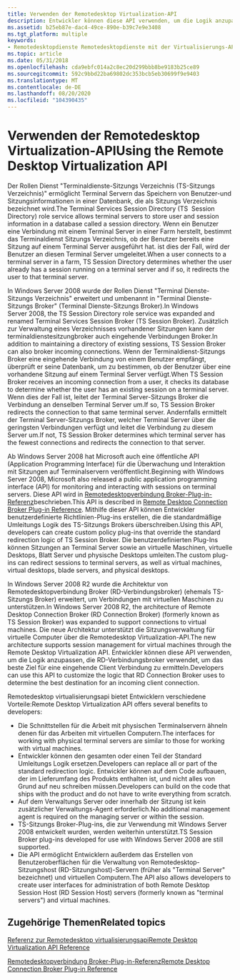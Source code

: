 ```yaml
---
title: Verwenden der Remotedesktop Virtualization-API
description: Entwickler können diese API verwenden, um die Logik anzupassen, die RD-Verbindungsbroker verwendet, um das beste Ziel für eine eingehende Client Verbindung zu ermitteln.
ms.assetid: b25eb87e-dac4-49ce-890e-b39c7e9e3408
ms.tgt_platform: multiple
keywords:
- Remotedesktopdienste Remotedesktopdienste mit der Virtualisierungs-API
ms.topic: article
ms.date: 05/31/2018
ms.openlocfilehash: cda9ebfc014a2c8ec20d299bbb8be9183b25ce89
ms.sourcegitcommit: 592c9bbd22ba69802dc353bcb5eb30699f9e9403
ms.translationtype: MT
ms.contentlocale: de-DE
ms.lasthandoff: 08/20/2020
ms.locfileid: "104390435"
---
```

# <a name="using-the-remote-desktop-virtualization-api"></a><span data-ttu-id="c8b6a-104">Verwenden der Remotedesktop Virtualization-API</span><span class="sxs-lookup"><span data-stu-id="c8b6a-104">Using the Remote Desktop Virtualization API</span></span>

<span data-ttu-id="c8b6a-105">Der Rollen Dienst "Terminaldienste-Sitzungs Verzeichnis (TS-Sitzungs Verzeichnis)" ermöglicht Terminal Servern das Speichern von Benutzer-und Sitzungsinformationen in einer Datenbank, die als Sitzungs Verzeichnis bezeichnet wird.</span><span class="sxs-lookup"><span data-stu-id="c8b6a-105">The Terminal Services Session Directory (TS  Session Directory) role service allows terminal servers to store user and session information in a database called a session directory.</span></span> <span data-ttu-id="c8b6a-106">Wenn ein Benutzer eine Verbindung mit einem Terminal Server in einer Farm herstellt, bestimmt das Terminaldienst Sitzungs Verzeichnis, ob der Benutzer bereits eine Sitzung auf einem Terminal Server ausgeführt hat. ist dies der Fall, wird der Benutzer an diesen Terminal Server umgeleitet.</span><span class="sxs-lookup"><span data-stu-id="c8b6a-106">When a user connects to a terminal server in a farm, TS Session Directory determines whether the user already has a session running on a terminal server and if so, it redirects the user to that terminal server.</span></span>

<span data-ttu-id="c8b6a-107">In Windows Server 2008 wurde der Rollen Dienst "Terminal Dienste-Sitzungs Verzeichnis" erweitert und umbenannt in "Terminal Dienste-Sitzungs Broker" (Terminal Dienste-Sitzungs Broker).</span><span class="sxs-lookup"><span data-stu-id="c8b6a-107">In Windows Server 2008, the TS Session Directory role service was expanded and renamed Terminal Services Session Broker (TS Session Broker).</span></span> <span data-ttu-id="c8b6a-108">Zusätzlich zur Verwaltung eines Verzeichnisses vorhandener Sitzungen kann der terminaldienstesitzungbroker auch eingehende Verbindungen Broker.</span><span class="sxs-lookup"><span data-stu-id="c8b6a-108">In addition to maintaining a directory of existing sessions, TS Session Broker can also broker incoming connections.</span></span> <span data-ttu-id="c8b6a-109">Wenn der Terminaldienst-Sitzungs Broker eine eingehende Verbindung von einem Benutzer empfängt, überprüft er seine Datenbank, um zu bestimmen, ob der Benutzer über eine vorhandene Sitzung auf einem Terminal Server verfügt.</span><span class="sxs-lookup"><span data-stu-id="c8b6a-109">When TS Session Broker receives an incoming connection from a user, it checks its database to determine whether the user has an existing session on a terminal server.</span></span> <span data-ttu-id="c8b6a-110">Wenn dies der Fall ist, leitet der Terminal Server-Sitzungs Broker die Verbindung an denselben Terminal Server um.</span><span class="sxs-lookup"><span data-stu-id="c8b6a-110">If so, TS Session Broker redirects the connection to that same terminal server.</span></span> <span data-ttu-id="c8b6a-111">Andernfalls ermittelt der Terminal Server-Sitzungs Broker, welcher Terminal Server über die geringsten Verbindungen verfügt und leitet die Verbindung zu diesem Server um.</span><span class="sxs-lookup"><span data-stu-id="c8b6a-111">If not, TS Session Broker determines which terminal server has the fewest connections and redirects the connection to that server.</span></span>

<span data-ttu-id="c8b6a-112">Ab Windows Server 2008 hat Microsoft auch eine öffentliche API (Application Programming Interface) für die Überwachung und Interaktion mit Sitzungen auf Terminalservern veröffentlicht.</span><span class="sxs-lookup"><span data-stu-id="c8b6a-112">Beginning with Windows Server 2008, Microsoft also released a public application programming interface (API) for monitoring and interacting with sessions on terminal servers.</span></span> <span data-ttu-id="c8b6a-113">Diese API wird in [Remotedesktopverbindung Broker-Plug-in-Referenz](/windows/desktop/TermServ/terminal-services-virtualization-api-reference)beschrieben.</span><span class="sxs-lookup"><span data-stu-id="c8b6a-113">This API is described in [Remote Desktop Connection Broker Plug-in Reference](/windows/desktop/TermServ/terminal-services-virtualization-api-reference).</span></span> <span data-ttu-id="c8b6a-114">Mithilfe dieser API können Entwickler benutzerdefinierte Richtlinien-Plug-ins erstellen, die die standardmäßige Umleitungs Logik des TS-Sitzungs Brokers überschreiben.</span><span class="sxs-lookup"><span data-stu-id="c8b6a-114">Using this API, developers can create custom policy plug-ins that override the standard redirection logic of TS Session Broker.</span></span> <span data-ttu-id="c8b6a-115">Die benutzerdefinierten Plug-Ins können Sitzungen an Terminal Server sowie an virtuelle Maschinen, virtuelle Desktops, Blatt Server und physische Desktops umleiten.</span><span class="sxs-lookup"><span data-stu-id="c8b6a-115">The custom plug-ins can redirect sessions to terminal servers, as well as virtual machines, virtual desktops, blade servers, and physical desktops.</span></span>

<span data-ttu-id="c8b6a-116">In Windows Server 2008 R2 wurde die Architektur von Remotedesktopverbindung Broker (RD-Verbindungsbroker) (ehemals TS-Sitzungs Broker) erweitert, um Verbindungen mit virtuellen Maschinen zu unterstützen.</span><span class="sxs-lookup"><span data-stu-id="c8b6a-116">In Windows Server 2008 R2, the architecture of Remote Desktop Connection Broker (RD Connection Broker) (formerly known as TS Session Broker) was expanded to support connections to virtual machines.</span></span> <span data-ttu-id="c8b6a-117">Die neue Architektur unterstützt die Sitzungsverwaltung für virtuelle Computer über die Remotedesktop Virtualization-API.</span><span class="sxs-lookup"><span data-stu-id="c8b6a-117">The new architecture supports session management for virtual machines through the Remote Desktop Virtualization API.</span></span> <span data-ttu-id="c8b6a-118">Entwickler können diese API verwenden, um die Logik anzupassen, die RD-Verbindungsbroker verwendet, um das beste Ziel für eine eingehende Client Verbindung zu ermitteln.</span><span class="sxs-lookup"><span data-stu-id="c8b6a-118">Developers can use this API to customize the logic that RD Connection Broker uses to determine the best destination for an incoming client connection.</span></span>

<span data-ttu-id="c8b6a-119">Remotedesktop virtualisierungsapi bietet Entwicklern verschiedene Vorteile:</span><span class="sxs-lookup"><span data-stu-id="c8b6a-119">Remote Desktop Virtualization API offers several benefits to developers:</span></span>

-   <span data-ttu-id="c8b6a-120">Die Schnittstellen für die Arbeit mit physischen Terminalservern ähneln denen für das Arbeiten mit virtuellen Computern.</span><span class="sxs-lookup"><span data-stu-id="c8b6a-120">The interfaces for working with physical terminal servers are similar to those for working with virtual machines.</span></span>
-   <span data-ttu-id="c8b6a-121">Entwickler können den gesamten oder einen Teil der Standard Umleitungs Logik ersetzen.</span><span class="sxs-lookup"><span data-stu-id="c8b6a-121">Developers can replace all or part of the standard redirection logic.</span></span> <span data-ttu-id="c8b6a-122">Entwickler können auf dem Code aufbauen, der im Lieferumfang des Produkts enthalten ist, und nicht alles von Grund auf neu schreiben müssen.</span><span class="sxs-lookup"><span data-stu-id="c8b6a-122">Developers can build on the code that ships with the product and do not have to write everything from scratch.</span></span>
-   <span data-ttu-id="c8b6a-123">Auf dem Verwaltungs Server oder innerhalb der Sitzung ist kein zusätzlicher Verwaltungs-Agent erforderlich.</span><span class="sxs-lookup"><span data-stu-id="c8b6a-123">No additional management agent is required on the managing server or within the session.</span></span>
-   <span data-ttu-id="c8b6a-124">TS-Sitzungs Broker-Plug-ins, die zur Verwendung mit Windows Server 2008 entwickelt wurden, werden weiterhin unterstützt.</span><span class="sxs-lookup"><span data-stu-id="c8b6a-124">TS Session Broker plug-ins developed for use with Windows Server 2008 are still supported.</span></span>
-   <span data-ttu-id="c8b6a-125">Die API ermöglicht Entwicklern außerdem das Erstellen von Benutzeroberflächen für die Verwaltung von Remotedesktop-Sitzungshost (RD-Sitzungshost)-Servern (früher als "Terminal Server" bezeichnet) und virtuellen Computern.</span><span class="sxs-lookup"><span data-stu-id="c8b6a-125">The API also allows developers to create user interfaces for administration of both Remote Desktop Session Host (RD Session Host) servers (formerly known as "terminal servers") and virtual machines.</span></span>

## <a name="related-topics"></a><span data-ttu-id="c8b6a-126">Zugehörige Themen</span><span class="sxs-lookup"><span data-stu-id="c8b6a-126">Related topics</span></span>

<dl> <dt>

[<span data-ttu-id="c8b6a-127">Referenz zur Remotedesktop virtualisierungsapi</span><span class="sxs-lookup"><span data-stu-id="c8b6a-127">Remote Desktop Virtualization API Reference</span></span>](terminal-services-virtualization-api-reference.md)
</dt> <dt>

[<span data-ttu-id="c8b6a-128">Remotedesktopverbindung Broker-Plug-in-Referenz</span><span class="sxs-lookup"><span data-stu-id="c8b6a-128">Remote Desktop Connection Broker Plug-in Reference</span></span>](/windows/desktop/TermServ/terminal-services-virtualization-api-reference)
</dt> </dl>

 

 